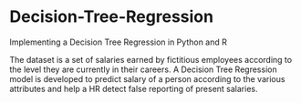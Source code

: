 # Decision-Tree-Regression

Implementing a Decision Tree Regression in Python and R

The dataset is a set of salaries earned by fictitious employees according to the level they are currently in their careers. A Decision Tree Regression model is developed to predict salary of a person according to the various attributes and help a HR detect false reporting of present salaries.
